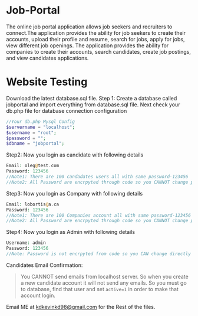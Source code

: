 # Job-Portal

The online job portal application allows job seekers and recruiters to connect.The application provides the ability for job seekers to create their accounts, upload their profile and resume, search for jobs, apply for jobs, view different job openings. The application provides the ability for companies to create their accounts, search candidates, create job postings, and view candidates applications.


# Website Testing

Download the latest database.sql file.
Step 1: Create a database called jobportal and import everything from database.sql file. Next check your db.php file for database connection configuration

```php
//Your db.php Mysql Config
$servername = "localhost";
$username = "root";
$password = "";
$dbname = "jobportal";
```

Step2: Now you login as candidate with following details

```php
Email: oleg@test.com
Password: 123456
//Note1: There are 100 candadates users all with same password-123456
//Note2: All Password are encrpyted through code so you CANNOT change password directly from database.
```

Step3: Now you login as Company with following details

```php
Email: lobortis@a.ca
Password: 123456
//Note1: There are 100 Companies account all with same password-123456
//Note2: All Password are encrpyted through code so you CANNOT change password directly from database.
```

Step4: Now you login as Admin with following details

```php
Username: admin
Password: 123456
//Note: Password is not encrpyted from code so you CAN change directly from database.
```

Candidates Email Confirmation:
>You CANNOT send emails from localhost server. So when you create a new candidate account it will not send any emails. So you must go to database, find that user and set ```active=1``` in order to make that account login. 


Email ME at kdkevinkd98@gmail.com for the Rest of the files.

